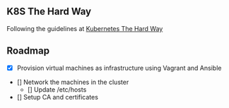 ## K8S The Hard Way

Following the guidelines at [Kubernetes The Hard Way](https://github.com/kelseyhightower/kubernetes-the-hard-way)

## Roadmap

- [x] Provision virtual machines as infrastructure using Vagrant and Ansible
- [] Network the machines in the cluster
	- [] Update /etc/hosts
- [] Setup CA and certificates
